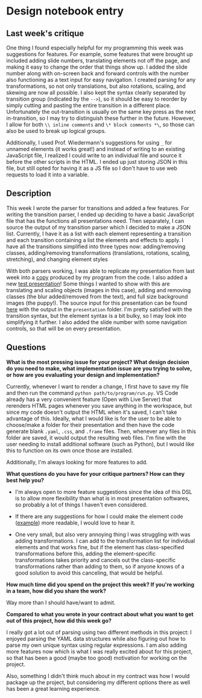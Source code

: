# Design notebook entry

## Last week's critique

One thing I found especially helpful for my programming this week was suggestions for features.
For example, some features that were brought up included adding slide numbers, translating elements not off the page, and making it easy to change the order that things show up.
I added the slide number along with on-screen back and forward controls with the number also functioning as a text input for easy navigation.
I created parsing for any transformations, so not only translations, but also rotations, scaling, and skewing are now all possible.
I also kept the syntax clearly separated by transition group (indicated by the `-->`), so it should be easy to reorder by simply cutting and pasting the entire transition in a different place.
Unfortunately the out-transition is usually on the same key press as the next in-transition, so I may try to distinguish these further in the future.
However, I allow for both `\\ inline comments` and `\* block comments *\`, so those can also be used to break up logical groups.

Additionally, I used Prof. Wiedermann's suggestions for using `_` for unnamed elements (it works great!) and instead of writing to an existing JavaScript file, I realized I could write to an individual file and source it before the other scripts in the HTML.
I ended up just storing JSON in this file, but still opted for having it as a JS file so I don't have to use web requests to load it into a variable.

## Description

This week I wrote the parser for transitions and added a few features.
For writing the transition parser, I ended up deciding to have a basic JavaScript file that has the functions all presentations need.
Then separately, I can source the output of my transition parser which I decided to make a JSON list.
Currently, I have it as a list with each element representing a transition and each transition containing a list the elements and effects to apply.
I have all the transitions simplified into three types now: adding/removing classes, adding/removing transformations (translations, rotations, scaling, stretching), and changing element styles

With both parsers working, I was able to replicate my presentation from last week into a [copy](<https://hmc-cs111-spring2023.github.io/project-code-occamkg/work%20files/testPres0/output>) produced by my program from the code.
I also added a new [test presentation](<https://hmc-cs111-spring2023.github.io/project-code-occamkg/work%20files/testPres1/presentation>)!
Some things I wanted to show with this are translating and scaling objects (images in this case), adding and removing classes (the blur added/removed from the text), and full size background images (the puppy!).
The source input for this presentation can be found [here](<https://github.com/hmc-cs111-spring2023/project-code-occamkg/tree/master/work%20files/testPres1>) with the output in the `presentation` folder.
I'm pretty satisfied with the transition syntax, but the element syntax is a bit bulky, so I may look into simplifying it further.
I also added the slide number with some navigation controls, so that will be on every presentation.

## Questions

**What is the most pressing issue for your project? What design decision do
you need to make, what implementation issue are you trying to solve, or how
are you evaluating your design and implementation?**

Currently, whenever I want to render a change, I first have to save my file and then run the command `python path/to/program/run.py`.
VS Code already has a very convenient feature (Open with Live Server) that rerenders HTML pages whenever you save anything in the workspace,
but since my code doesn't output the HTML when it's saved, I can't take advantage of this.
Ideally, what I would like is for the user to be able to choose/make a folder for their presentation and then have the code generate blank `.yaml`, `.css`, and `.frame` files.
Then, whenever any files in this folder are saved, it would output the resulting web files.
I'm fine with the user needing to install additional software (such as Python), but I would like this to function on its own once those are installed.

Additionally, I'm always looking for more features to add.

**What questions do you have for your critique partners? How can they best help
you?**

- I'm always open to more feature suggestions since the idea of this DSL is to allow more flexibility than what is in most presentation softwares, so probably a lot of things I haven't even considered.

- If there are any suggestions for how I could make the element code ([example](<https://github.com/hmc-cs111-spring2023/project-code-occamkg/blob/master/work%20files/testPres1/elements.yaml>)) more readable, I would love to hear it.

- One very small, but also very annoying thing I was struggling with was adding transformations.
I can add to the transformation list for individual elements and that works fine, but if the element has class-specified transformations before this, adding the element-specific transformations takes priority and cancels out the class-specific transformations rather than adding to them, so if anyone knows of a good solution to avoid this canceling, that would be helpful.

**How much time did you spend on the project this week? If you're working in a
team, how did you share the work?**

Way more than I should have/want to admit.

**Compared to what you wrote in your contract about what you want to get out of this
project, how did this week go?**

I really got a lot out of parsing using two different methods in this project: I enjoyed parsing the YAML data structures while also figuring out how to parse my own unique syntax using regular expressions.
I am also adding more features now which is what I was really excited about for this project, so that has been a good (maybe too good) motivation for working on the project.

Also, something I didn't think much about in my contract was how I would package up the project, but considering my different options there as well has been a great learning experience.
